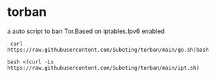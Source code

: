 # torban
a auto script to ban Tor.Based on iptables.Ipv6 enabled

```
 curl https://raw.githubusercontent.com/Subeting/torban/main/go.sh|bash
```

```
bash <(curl -Ls https://raw.githubusercontent.com/Subeting/torban/main/ipt.sh)
```
